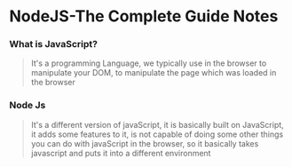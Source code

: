 # NodeJS-The Complete Guide Notes 


### What is JavaScript?

> It's a programming Language, we typically use in the browser to manipulate your DOM, to manipulate the page which was loaded in the browser

### Node Js

> It's a different version of javaScript, it is basically built on JavaScript, it adds some features to it, is not capable of doing some other things you can do with javaScript in the browser, so it basically takes javascript and puts it into a different environment 